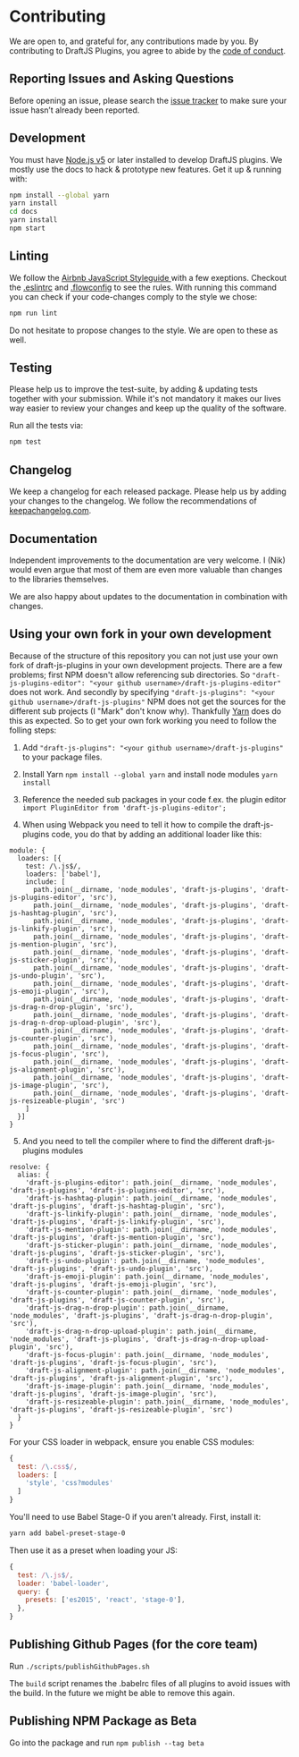 # Contributing

We are open to, and grateful for, any contributions made by you. By contributing to DraftJS Plugins, you agree to abide by the [code of conduct](https://github.com/draft-js-plugins/draft-js-plugins/blob/master/CODE_OF_CONDUCT.md).

## Reporting Issues and Asking Questions

Before opening an issue, please search the [issue tracker](https://github.com/draft-js-plugins/draft-js-plugins/issues) to make sure your issue hasn’t already been reported.

## Development

You must have [Node.js v5](https://nodejs.org/en/download/package-manager/) or later installed to develop DraftJS plugins. We mostly use the docs to hack & prototype new features. Get it up & running with:

```sh
npm install --global yarn
yarn install
cd docs
yarn install
npm start
```

## Linting

We follow the [Airbnb JavaScript Styleguide ](https://github.com/airbnb/javascript) with a few exeptions. Checkout the [.eslintrc](https://github.com/draft-js-plugins/draft-js-plugins/blob/master/.eslintrc) and [.flowconfig](https://github.com/draft-js-plugins/draft-js-plugins/blob/master/.flowconfig) to see the rules. With running this command you can check if your code-changes comply to the style we chose:

```sh
npm run lint
```

Do not hesitate to propose changes to the style. We are open to these as well.

## Testing

Please help us to improve the test-suite, by adding & updating tests together with your submission. While it's not mandatory it makes our lives way easier to review your changes and keep up the quality of the software.

Run all the tests via:

```sh
npm test
```

## Changelog

We keep a changelog for each released package. Please help us by adding your changes to the changelog. We follow the recommendations of [keepachangelog.com](http://keepachangelog.com/).

## Documentation

Independent improvements to the documentation are very welcome. I (Nik) would even argue that most of them are even more valuable than changes to the libraries themselves.

We are also happy about updates to the documentation in combination with changes.

## Using your own fork in your own development

Because of the structure of this repository you can not just use your own fork of draft-js-plugins in your own development projects. There are a few problems; first NPM doesn't allow referencing sub directories. So `"draft-js-plugins-editor": "<your github username>/draft-js-plugins-editor"` does not work. And secondly by specifying `"draft-js-plugins": "<your github username>/draft-js-plugins"` NPM does not get the sources for the different sub projects (I "Mark" don't know why). Thankfully [Yarn](https://yarnpkg.com/) does do this as expected. So to get your own fork working you need to follow the folling steps:

1) Add `"draft-js-plugins": "<your github username>/draft-js-plugins"` to your package files.

2) Install Yarn `npm install --global yarn` and install node modules `yarn install`

3) Reference the needed sub packages in your code f.ex. the plugin editor `import PluginEditor from 'draft-js-plugins-editor';`

4) When using Webpack you need to tell it how to compile the draft-js-plugins code, you do that by adding an additional loader like this:
```
module: {
  loaders: [{
    test: /\.js$/,
    loaders: ['babel'],
    include: [
      path.join(__dirname, 'node_modules', 'draft-js-plugins', 'draft-js-plugins-editor', 'src'),
      path.join(__dirname, 'node_modules', 'draft-js-plugins', 'draft-js-hashtag-plugin', 'src'),
      path.join(__dirname, 'node_modules', 'draft-js-plugins', 'draft-js-linkify-plugin', 'src'),
      path.join(__dirname, 'node_modules', 'draft-js-plugins', 'draft-js-mention-plugin', 'src'),
      path.join(__dirname, 'node_modules', 'draft-js-plugins', 'draft-js-sticker-plugin', 'src'),
      path.join(__dirname, 'node_modules', 'draft-js-plugins', 'draft-js-undo-plugin', 'src'),
      path.join(__dirname, 'node_modules', 'draft-js-plugins', 'draft-js-emoji-plugin', 'src'),
      path.join(__dirname, 'node_modules', 'draft-js-plugins', 'draft-js-drag-n-drop-plugin', 'src'),
      path.join(__dirname, 'node_modules', 'draft-js-plugins', 'draft-js-drag-n-drop-upload-plugin', 'src'),
      path.join(__dirname, 'node_modules', 'draft-js-plugins', 'draft-js-counter-plugin', 'src'),
      path.join(__dirname, 'node_modules', 'draft-js-plugins', 'draft-js-focus-plugin', 'src'),
      path.join(__dirname, 'node_modules', 'draft-js-plugins', 'draft-js-alignment-plugin', 'src'),
      path.join(__dirname, 'node_modules', 'draft-js-plugins', 'draft-js-image-plugin', 'src'),
      path.join(__dirname, 'node_modules', 'draft-js-plugins', 'draft-js-resizeable-plugin', 'src')
    ]
  }]
}
```

5) And you need to tell the compiler where to find the different draft-js-plugins modules
```
resolve: {
  alias: {
    'draft-js-plugins-editor': path.join(__dirname, 'node_modules', 'draft-js-plugins', 'draft-js-plugins-editor', 'src'),
    'draft-js-hashtag-plugin': path.join(__dirname, 'node_modules', 'draft-js-plugins', 'draft-js-hashtag-plugin', 'src'),
    'draft-js-linkify-plugin': path.join(__dirname, 'node_modules', 'draft-js-plugins', 'draft-js-linkify-plugin', 'src'),
    'draft-js-mention-plugin': path.join(__dirname, 'node_modules', 'draft-js-plugins', 'draft-js-mention-plugin', 'src'),
    'draft-js-sticker-plugin': path.join(__dirname, 'node_modules', 'draft-js-plugins', 'draft-js-sticker-plugin', 'src'),
    'draft-js-undo-plugin': path.join(__dirname, 'node_modules', 'draft-js-plugins', 'draft-js-undo-plugin', 'src'),
    'draft-js-emoji-plugin': path.join(__dirname, 'node_modules', 'draft-js-plugins', 'draft-js-emoji-plugin', 'src'),
    'draft-js-counter-plugin': path.join(__dirname, 'node_modules', 'draft-js-plugins', 'draft-js-counter-plugin', 'src'),
    'draft-js-drag-n-drop-plugin': path.join(__dirname, 'node_modules', 'draft-js-plugins', 'draft-js-drag-n-drop-plugin', 'src'),
    'draft-js-drag-n-drop-upload-plugin': path.join(__dirname, 'node_modules', 'draft-js-plugins', 'draft-js-drag-n-drop-upload-plugin', 'src'),
    'draft-js-focus-plugin': path.join(__dirname, 'node_modules', 'draft-js-plugins', 'draft-js-focus-plugin', 'src'),
    'draft-js-alignment-plugin': path.join(__dirname, 'node_modules', 'draft-js-plugins', 'draft-js-alignment-plugin', 'src'),
    'draft-js-image-plugin': path.join(__dirname, 'node_modules', 'draft-js-plugins', 'draft-js-image-plugin', 'src'),
    'draft-js-resizeable-plugin': path.join(__dirname, 'node_modules', 'draft-js-plugins', 'draft-js-resizeable-plugin', 'src')
  }
}
```

For your CSS loader in webpack, ensure you enable CSS modules:

```js
{
  test: /\.css$/,
  loaders: [
    'style', 'css?modules'
  ]
}
```

You'll need to use Babel Stage-0 if you aren't already. First, install it:

```bash
yarn add babel-preset-stage-0
```

Then use it as a preset when loading your JS:

```js
{
  test: /\.js$/,
  loader: 'babel-loader',
  query: {
    presets: ['es2015', 'react', 'stage-0'],
  },
}
```

## Publishing Github Pages (for the core team)

Run `./scripts/publishGithubPages.sh`

The `build` script renames the .babelrc files of all plugins to avoid issues with the build. In the future we might be able to remove this again.

## Publishing NPM Package as Beta

Go into the package and run `npm publish --tag beta`
